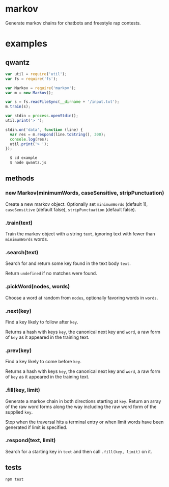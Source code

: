 markov
======

Generate markov chains for chatbots and freestyle rap contests.

examples
========

qwantz
------

```javascript
var util = require('util');
var fs = require('fs');

var Markov = require('markov');
var m = new Markov();

var s = fs.readFileSync(__dirname + '/input.txt');
m.train(s);

var stdin = process.openStdin();
util.print('> ');

stdin.on('data', function (line) {
  var res = m.respond(line.toString(), 300);
  console.log(res);
  util.print('> ');
});
```

```bash
  $ cd example
  $ node qwantz.js 
```

## methods

### new Markov(minimumWords, caseSensitive, stripPunctuation)

Create a new markov object. Optionally set `minimumWords` (default 1), `caseSensitive` (default false), `stripPunctuation` (default false).

### .train(text)

Train the markov object with a string `text`, ignoring text with fewer than `minimumWords` words.

### .search(text)

Search for and return some key found in the text body `text`.

Return `undefined` if no matches were found.

### .pickWord(nodes, words)

Choose a word at random from `nodes`, optionally favoring words in `words`.

### .next(key)

Find a key likely to follow after `key`.

Returns a hash with keys `key`, the canonical next key and `word`, a raw form of
`key` as it appeared in the training text.

### .prev(key)

Find a key likely to come before `key`.

Returns a hash with keys `key`, the canonical next key and `word`, a raw form of
`key` as it appeared in the training text.

### .fill(key, limit)

Generate a markov chain in both directions starting at `key`. Return an array of
the raw word forms along the way including the raw word form of the supplied
`key`.

Stop when the traversal hits a terminal entry or when limit words have been
generated if limit is specified.

### .respond(text, limit)

Search for a starting key in `text` and then call `.fill(key, limit)` on it.

## tests

```bash
npm test
```
